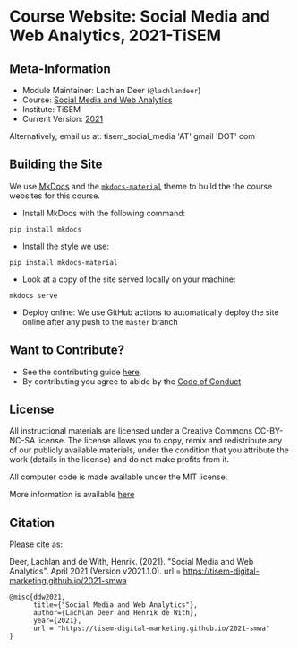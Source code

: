 # Course Website: Social Media and Web Analytics, 2021-TiSEM

## Meta-Information

*   Module Maintainer: Lachlan Deer (`@lachlandeer`)
*   Course: [Social Media and Web Analytics](https://catalogus.tilburguniversity.edu/osiris_student_tiuprd/OnderwijsCatalogusSelect.do?selectie=cursus&collegejaar=2020&taal=en&cursus=300459-M-6)
*   Institute: TiSEM
*   Current Version: [2021](https://tisem-digital-marketing.github.io/2021-smwa)

Alternatively, email us at: tisem_social_media 'AT' gmail 'DOT' com

## Building the Site

We use [MkDocs](https://www.mkdocs.org/) and the [`mkdocs-material`](https://squidfunk.github.io/mkdocs-material/) theme to build the the course websites for this course.

* Install MkDocs with the following command:
```{.bash, id:"j29ie3c7"}
pip install mkdocs
```
* Install the style we use:
```{.bash, id:"j29ie3c7"}
pip install mkdocs-material
```
* Look at a copy of the site served locally on your machine:
```{.bash, id:"j29ie3c7"}
mkdocs serve
```
* Deploy online: We use GitHub actions to automatically deploy the site online after any push to the `master` branch 


## Want to Contribute?

* See the contributing guide [here](CONTRIBUTING.md).
* By contributing you agree to abide by the [Code of Conduct](CONDUCT.md)

## License

All instructional materials are licensed under a Creative Commons CC-BY-NC-SA license. The license allows you to copy, remix and redistribute any of our publicly available materials, under the condition that you attribute the work (details in the license) and do not make profits from it. 

All computer code is made available under the MIT license.

More information is available [here](LICENSE.md)

## Citation

Please cite as: 

Deer, Lachlan and de With, Henrik. (2021).
"Social Media and Web Analytics".
April 2021 (Version v2021.1.0). url = https://tisem-digital-marketing.github.io/2021-smwa

```
@misc{ddw2021,
      title={"Social Media and Web Analytics"},
      author={Lachlan Deer and Henrik de With},
      year={2021},
      url = "https://tisem-digital-marketing.github.io/2021-smwa"
}
```
